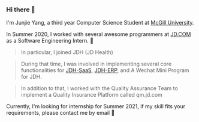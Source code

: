 ### Hi there 👋
 I'm Junjie Yang, a third year Computer Science Student at [McGill University](https://mcgill.ca).
 
  In Summer 2020, I worked with several awesome programmers at [JD.COM](https://jd.com) as a Software Engineering Intern. 🔭
 > In particular, I joined JDH (JD Health)
 
> During that time, I was involved in implementing
 several core functionalities for [JDH-SaaS](https://ydgj.jd.com), [JDH-ERP](https://ydgj.jd.com), and A Wechat Mini Program for JDH. 
 
 > In addition to that, I worked with the Quality Assurance Team to implement a Quality Insurance Platform called qm.jd.com
 
 Currently, I'm looking for internship for Summer 2021, if my skill fits your requirements, please contact me by email 💬
<!--
**JumjieYang/JumjieYang** is a ✨ _special_ ✨ repository because its `README.md` (this file) appears on your GitHub profile.

Here are some ideas to get you started:

- 🔭 I’m currently working on ...
- 🌱 I’m currently learning ...
- 👯 I’m looking to collaborate on ...
- 🤔 I’m looking for help with ...
- 💬 Ask me about ...
- 📫 How to reach me: ...
- 😄 Pronouns: ...
- ⚡ Fun fact: ...
-->
